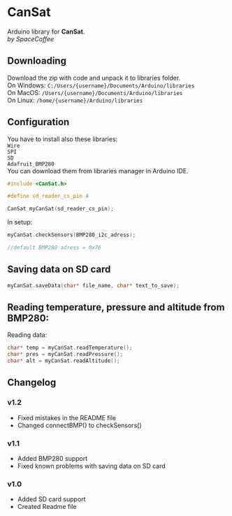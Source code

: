 # CanSat
 Arduino library for **CanSat**. \
 *by SpaceCoffee*

## Downloading
Download the zip with code and unpack it to libraries folder.\
On Windows: `C:/Users/{username}/Documents/Arduino/libraries`\
On MacOS: `/Users/{username}/Documents/Arduino/libraries`\
On Linux: `/home/{username}/Arduino/libraries`

## Configuration
You have to install also these libraries: \
`Wire` \
`SPI` \
`SD` \
`Adafruit_BMP280`\
You can download them from libraries manager in Arduino IDE.
```cpp
#include <CanSat.h>

#define sd_reader_cs_pin 4

CanSat myCanSat(sd_reader_cs_pin);
```

In setup:
```cpp
myCanSat.checkSensors(BMP280_i2c_adress); 

//default BMP280 adress = 0x76
```

## Saving data on SD card
```cpp
myCanSat.saveData(char* file_name, char* text_to_save);
```

## Reading temperature, pressure and altitude from BMP280:
Reading data:
```cpp
char* temp = myCanSat.readTemperature();
char* pres = myCanSat.readPressure();
char* alt = myCanSat.readAltitude();
```

## Changelog
### v1.2
<ul>
<li>Fixed mistakes in the README file
<li>Changed connectBMP() to checkSensors()
</ul>

### v1.1
<ul>
<li>Added BMP280 support
<li>Fixed known problems with saving data on SD card
</ul>

### v1.0
<ul>
<li>Added SD card support</li>
<li>Created Readme file</li>
</ul>